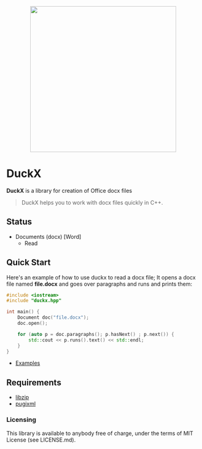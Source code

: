<p align="center"><img src="https://github.com/amiremohamadi/DuckX/blob/master/img/logo.png" width="380"></p>

# DuckX

**DuckX** is a library for creation of Office docx files

> DuckX helps you to work with docx files quickly in C++.

## Status ##

- Documents (docx) [Word]
	- Read

## Quick Start

Here's an example of how to use duckx to read a docx file; It opens a docx file named **file.docx** and goes over paragraphs and runs and prints them:
```c++
#include <iostream>
#include "duckx.hpp"

int main() {
    Document doc("file.docx");   
    doc.open();

    for (auto p = doc.paragraphs(); p.hasNext() ; p.next()) {
        std::cout << p.runs().text() << std::endl;
    }
}
```
* [Examples](https://github.com/amiremohamadi/DuckX/tree/master/samples)


## Requirements ##

- [libzip](https://github.com/nih-at/libzip)
- [pugixml](https://github.com/zeux/pugixml)


### Licensing

This library is available to anybody free of charge, under the terms of MIT License (see LICENSE.md).
